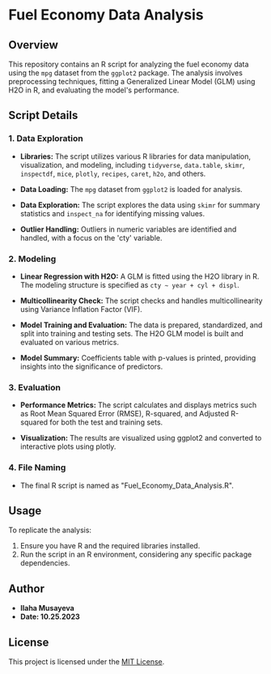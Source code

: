 # Fuel Economy Data Analysis

## Overview

This repository contains an R script for analyzing the fuel economy data using the `mpg` dataset from the `ggplot2` package. The analysis involves preprocessing techniques, fitting a Generalized Linear Model (GLM) using H2O in R, and evaluating the model's performance.

## Script Details

### 1. Data Exploration

- **Libraries:** The script utilizes various R libraries for data manipulation, visualization, and modeling, including `tidyverse`, `data.table`, `skimr`, `inspectdf`, `mice`, `plotly`, `recipes`, `caret`, `h2o`, and others.

- **Data Loading:** The `mpg` dataset from `ggplot2` is loaded for analysis.

- **Data Exploration:** The script explores the data using `skimr` for summary statistics and `inspect_na` for identifying missing values.

- **Outlier Handling:** Outliers in numeric variables are identified and handled, with a focus on the 'cty' variable.

### 2. Modeling

- **Linear Regression with H2O:** A GLM is fitted using the H2O library in R. The modeling structure is specified as `cty ~ year + cyl + displ`.

- **Multicollinearity Check:** The script checks and handles multicollinearity using Variance Inflation Factor (VIF).

- **Model Training and Evaluation:** The data is prepared, standardized, and split into training and testing sets. The H2O GLM model is built and evaluated on various metrics.

- **Model Summary:** Coefficients table with p-values is printed, providing insights into the significance of predictors.

### 3. Evaluation

- **Performance Metrics:** The script calculates and displays metrics such as Root Mean Squared Error (RMSE), R-squared, and Adjusted R-squared for both the test and training sets.

- **Visualization:** The results are visualized using ggplot2 and converted to interactive plots using plotly.

### 4. File Naming

- The final R script is named as "Fuel_Economy_Data_Analysis.R".

## Usage

To replicate the analysis:

1. Ensure you have R and the required libraries installed.
2. Run the script in an R environment, considering any specific package dependencies.

## Author

- **Ilaha Musayeva**
- **Date: 10.25.2023**

## License

This project is licensed under the [MIT License](LICENSE).
